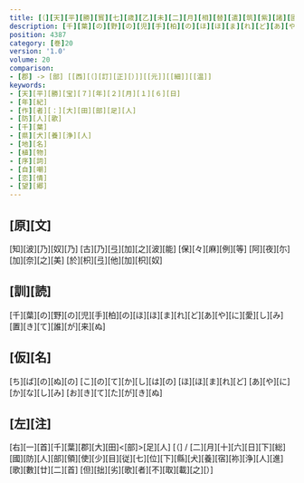 ```yaml
---
title: [（][天][平][勝][寳][七][歳][乙][未][二][月][相][替][遣][筑][紫][諸][國][防][人][等][歌][）]
description: [千][葉][の][野][の][児][手][柏][の][ほ][ほ][ま][れ][ど][あ][や][に][愛][し][み][置][き][て][誰][が][来][ぬ]
position: 4387
category: [巻]20
version: '1.0'
volume: 20
comparison:
- [郡] -> [部] [[西][（][訂][正][）]][[元]][[細]][[温]]
keywords:
- [天][平][勝][宝][７][年][２][月][１][６][日]
- [年][紀]
- [作][者][：][大][田][部][足][人]
- [防][人][歌]
- [千][葉]
- [県][犬][養][浄][人]
- [地][名]
- [植][物]
- [序][詞]
- [自][嘲]
- [恋][情]
- [望][郷]
---
```


## [原][文]

[知][波][乃][奴][乃] [古][乃][弖][加][之][波][能] [保][々][麻][例][等] [阿][夜][尓][加][奈][之][美] [於][枳][弖][他][加][枳][奴]

## [訓][読]

[千][葉][の][野][の][児][手][柏][の][ほ][ほ][ま][れ][ど][あ][や][に][愛][し][み][置][き][て][誰][が][来][ぬ]

## [仮][名]

[ち][ば][の][ぬ][の] [こ][の][て][か][し][は][の] [ほ][ほ][ま][れ][ど] [あ][や][に][か][な][し][み] [お][き][て][た][が][き][ぬ]

## [左][注]

[右][一][首][千][葉][郡][大][田]<[部]>[足][人] [（] / [二][月][十][六][日][下][総][國][防][人][部][領][使][少][目][従][七][位][下][縣][犬][養][宿][祢][浄][人][進][歌][數][廿][二][首] [但][拙][劣][歌][者][不][取][載][之][）]
